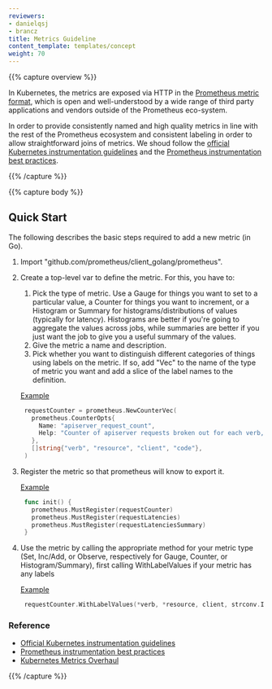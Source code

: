 ```yaml
---
reviewers:
- danielqsj
- brancz
title: Metrics Guideline
content_template: templates/concept
weight: 70
---
```


{{% capture overview %}}

In Kubernetes, the metrics are exposed via HTTP in the [Prometheus metric format](https://prometheus.io/docs/instrumenting/exposition_formats/), which is open and well-understood by a wide range of third party applications and vendors outside of the Prometheus eco-system.

In order to provide consistently named and high quality metrics in line with the rest of the Prometheus ecosystem and consistent labeling in order to allow straightforward joins of metrics. We shoud follow the [official Kubernetes instrumentation guidelines](https://github.com/kubernetes/community/blob/master/contributors/devel/sig-instrumentation/instrumentation.md) and the [Prometheus instrumentation best practices](https://prometheus.io/docs/practices/instrumentation/).

{{% /capture %}}

{{% capture body %}}
## Quick Start

The following describes the basic steps required to add a new metric (in Go).

1. Import "github.com/prometheus/client_golang/prometheus".

2. Create a top-level var to define the metric. For this, you have to:

    1. Pick the type of metric. Use a Gauge for things you want to set to a particular value, a Counter for things you want to increment, or a Histogram or Summary for histograms/distributions of values (typically for latency). Histograms are better if you're going to aggregate the values across jobs, while summaries are better if you just want the job to give you a useful summary of
the values.
    2. Give the metric a name and description.
    3. Pick whether you want to distinguish different categories of things using labels on the metric. If so, add "Vec" to the name of the type of metric you want and add a slice of the label names to the definition.

   [Example](https://github.com/kubernetes/kubernetes/blob/cd3299307d44665564e1a5c77d0daa0286603ff5/pkg/apiserver/apiserver.go#L53)
   ```go
    requestCounter = prometheus.NewCounterVec(
      prometheus.CounterOpts{
        Name: "apiserver_request_count",
        Help: "Counter of apiserver requests broken out for each verb, API resource, client, and HTTP response code.",
      },
      []string{"verb", "resource", "client", "code"},
    )
   ```

3. Register the metric so that prometheus will know to export it.

   [Example](https://github.com/kubernetes/kubernetes/blob/cd3299307d44665564e1a5c77d0daa0286603ff5/pkg/apiserver/apiserver.go#L78)
   ```go
    func init() {
      prometheus.MustRegister(requestCounter)
      prometheus.MustRegister(requestLatencies)
      prometheus.MustRegister(requestLatenciesSummary)
    }
   ```

4. Use the metric by calling the appropriate method for your metric type (Set, Inc/Add, or Observe, respectively for Gauge, Counter, or Histogram/Summary), first calling WithLabelValues if your metric has any labels

   [Example](https://github.com/kubernetes/kubernetes/blob/cd3299307d44665564e1a5c77d0daa0286603ff5/pkg/apiserver/apiserver.go#L87)
   ```go
  	requestCounter.WithLabelValues(*verb, *resource, client, strconv.Itoa(*httpCode)).Inc()
   ```


### Reference

* [Official Kubernetes instrumentation guidelines](https://github.com/kubernetes/community/blob/master/contributors/devel/sig-instrumentation/instrumentation.md)
* [Prometheus instrumentation best practices](https://prometheus.io/docs/practices/instrumentation/)
* [Kubernetes Metrics Overhaul](https://github.com/kubernetes/enhancements/blob/master/keps/sig-instrumentation/0031-kubernetes-metrics-overhaul.md)

{{% /capture %}}
